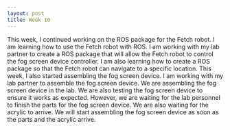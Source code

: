 ```yaml
---
layout: post
title: Week 10
---
```


This week, I continued working on the ROS package for the Fetch robot. I am learning how to use the Fetch robot with ROS. I am working with my lab partner to create a ROS package that will allow the Fetch robot to control the fog screen device controller. I am also learning how to create a ROS package so that the Fetch robot can navigate to a specific location.
This week, I also started assembling the fog screen device. I am working with my lab partner to assemble the fog screen device. We are assembling the fog screen device in the lab. We are also testing the fog screen device to ensure it works as expected. However, we are waiting for the lab personnel to finish the parts for the fog screen device. We are also waiting for the acrylic to arrive. We will start assembling the fog screen device as soon as the parts and the acrylic arrive.